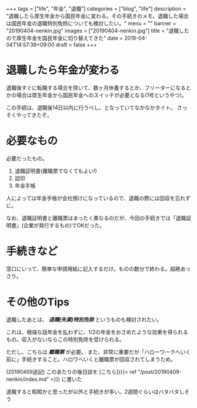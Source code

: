 +++
tags = ["life", "年金", "退職"]
categories = ["blog", "life"]
description = "退職したら厚生年金から国民年金に変わる。その手続きのメモ。退職した場合は国民年金の退職特別免除についても検討したい。"
menu = ""
banner = "20190404-nenkin.jpg"
images = ["20190404-nenkin.jpg"]
title = "退職したので厚生年金を国民年金に切り替えてきた"
date = 2019-04-04T14:57:38+09:00
draft = false
+++

# 退職したら年金が変わる
退職後すぐに転職する場合を除いて、数ヶ月休養するとか、フリーターになるとかの場合は厚生年金から国民年金へのスイッチが必要となる(1号というやつ)。

この手続は、退職後14日以内に行うべし、となっていてなかなかタイト。
さっそくやってきたぞ。

# 必要なもの
必要だったもの。

1. 退職証明書(離職票でなくてもよい!)
2. 認印
3. 年金手帳

人によっては年金手帳が会社預けになっているので、退職の際には回収を忘れずに。

なお、退職証明書と離職票はまったく異なるのだが、今回の手続きでは「退職証明書」(企業が発行するもの)でOKだった。

# 手続きなど
窓口にいって、簡単な申請用紙に記入するだけ。ものの数分で終わる。超絶あっさり。

# その他のTips
退職したあとは、 ***退職(失業)特別免除*** というものも検討されたい。

これは、極端な話年金を払わずに、1/2の年金をおさめたような効果を得られるもの。収入がないならこの特別免除を受けられる。

ただし、こちらは ***離職票*** が必要。
また、非常に重要だが「ハローワークへいく前に」手続きすること。ハロワへいくと離職票が回収されてしまうため。

(20190409追記)
このあたりの後日談を [こちら]({{< ref "/post/20190409-nenkin/index.md" >}}) に書いた

退職すると暇暇かと思ったが以外と手続きが多い。2週間ぐらいはバタバタしそう
